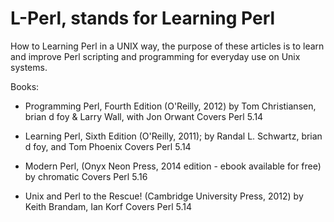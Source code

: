 # L-Perl, stands for Learning Perl

How to Learning Perl in a UNIX way, the purpose of these articles is to
learn and improve Perl scripting and programming for everyday use on Unix 
systems.

Books:
- Programming Perl, Fourth Edition (O'Reilly, 2012)
  by Tom Christiansen, brian d foy & Larry Wall, with Jon Orwant
  Covers Perl 5.14
  
- Learning Perl, Sixth Edition (O'Reilly, 2011);
  by Randal L. Schwartz, brian d foy, and Tom Phoenix
  Covers Perl 5.14

- Modern Perl, (Onyx Neon Press, 2014 edition - ebook available for free)
  by chromatic 
  Covers Perl 5.16

- Unix and Perl to the Rescue! (Cambridge University Press, 2012)
  by Keith Brandam, Ian Korf
  Covers Perl 5.14

